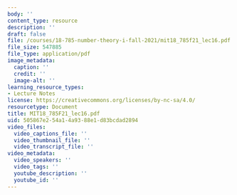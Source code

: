 ```yaml
---
body: ''
content_type: resource
description: ''
draft: false
file: /courses/18-785-number-theory-i-fall-2021/mit18_785f21_lec16.pdf
file_size: 547885
file_type: application/pdf
image_metadata:
  caption: ''
  credit: ''
  image-alt: ''
learning_resource_types:
- Lecture Notes
license: https://creativecommons.org/licenses/by-nc-sa/4.0/
resourcetype: Document
title: MIT18_785F21_lec16.pdf
uid: 505867e2-54a1-4a93-88e1-d83bcdad2894
video_files:
  video_captions_file: ''
  video_thumbnail_file: ''
  video_transcript_file: ''
video_metadata:
  video_speakers: ''
  video_tags: ''
  youtube_description: ''
  youtube_id: ''
---
```

